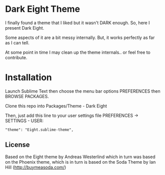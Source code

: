 # Dark Eight Theme

I finally found a theme that I liked but it wasn't DARK enough. So, here I present Dark Eight.

Some aspects of it are a bit messy internally. But, it works perfectly as far as I can tell.

At some point in time I may clean up the theme internals.. or feel free to contribute.

# Installation

Launch Sublime Text then choose the menu bar options PREFERENCES then BROWSE PACKAGES.

Clone this repo into Packages/Theme - Dark Eight

Then, just add this line to your user settings file PREFERENCES -> SETTINGS - USER:

    "theme": "Eight.sublime-theme",

## License

Based on the Eight theme by Andreas Westerlind which in turn was based on the Phoenix theme, which is in turn is based on the Soda Theme by Ian Hill (http://buymeasoda.com/)